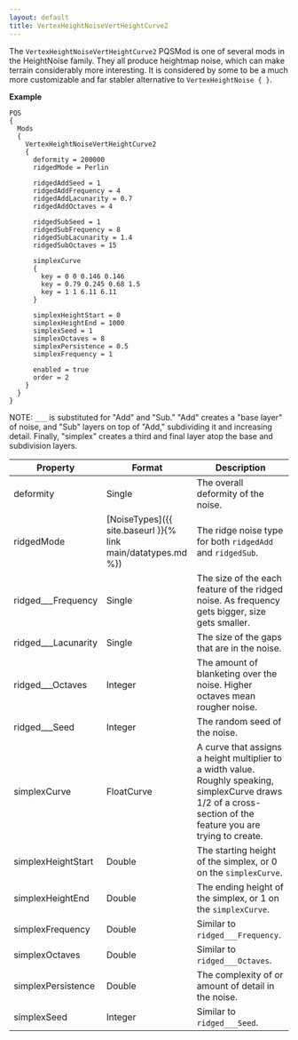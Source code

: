 ```yaml
---
layout: default
title: VertexHeightNoiseVertHeightCurve2
---
```


The `VertexHeightNoiseVertHeightCurve2` PQSMod is one of several mods in the HeightNoise family. They all produce heightmap noise, which can make terrain considerably more interesting.
It is considered by some to be a much more customizable and far stabler alternative to `VertexHeightNoise { }`.

**Example**
```
PQS
{
  Mods
  {
    VertexHeightNoiseVertHeightCurve2
    {
      deformity = 200000
      ridgedMode = Perlin

      ridgedAddSeed = 1
      ridgedAddFrequency = 4
      ridgedAddLacunarity = 0.7
      ridgedAddOctaves = 4

      ridgedSubSeed = 1
      ridgedSubFrequency = 8
      ridgedSubLacunarity = 1.4
      ridgedSubOctaves = 15

      simplexCurve
      {
        key = 0 0 0.146 0.146
        key = 0.79 0.245 0.68 1.5
        key = 1 1 6.11 6.11
      }

      simplexHeightStart = 0
      simplexHeightEnd = 1000
      simplexSeed = 1
      simplexOctaves = 8
      simplexPersistence = 0.5
      simplexFrequency = 1
      
      enabled = true
      order = 2
    }
  }
}
```

NOTE: `___` is substituted for "Add" and "Sub." "Add" creates a "base layer" of noise, and "Sub" layers on top of "Add," subdividing it and increasing detail. Finally, "simplex" creates a third and final layer atop the base and subdivision layers.

|Property|Format|Description|
|--------|------|-----------|
|deformity|Single|The overall deformity of the noise.|
|ridgedMode|[NoiseTypes]({{ site.baseurl }}{% link main/datatypes.md %})|The ridge noise type for both `ridgedAdd` and `ridgedSub`.|
|ridged___Frequency|Single|The size of the each feature of the ridged noise. As frequency gets bigger, size gets smaller.|
|ridged___Lacunarity|Single|The size of the gaps that are in the noise.|
|ridged___Octaves|Integer|The amount of blanketing over the noise. Higher octaves mean rougher noise.|
|ridged___Seed|Integer|The random seed of the noise.|
|simplexCurve|FloatCurve|A curve that assigns a height multiplier to a width value. Roughly speaking, simplexCurve draws 1/2 of a cross-section of the feature you are trying to create.|
|simplexHeightStart|Double|The starting height of the simplex, or 0 on the `simplexCurve`.|
|simplexHeightEnd|Double|The ending height of the simplex, or 1 on the `simplexCurve`.|
|simplexFrequency|Double|Similar to `ridged___Frequency`.|
|simplexOctaves|Double|Similar to `ridged___Octaves`.|
|simplexPersistence|Double|The complexity of or amount of detail in the noise.|
|simplexSeed|Integer|Similar to `ridged___Seed`.|
